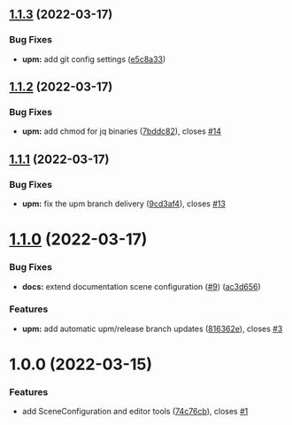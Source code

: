 ## [1.1.3](https://github.com/BeardedPlatypus/unity-multiple-scene-manager/compare/v1.1.2...v1.1.3) (2022-03-17)


### Bug Fixes

* **upm:** add git config settings ([e5c8a33](https://github.com/BeardedPlatypus/unity-multiple-scene-manager/commit/e5c8a332714fc2721e7e06b7ee4d3a4fd0386b8c))

## [1.1.2](https://github.com/BeardedPlatypus/unity-multiple-scene-manager/compare/v1.1.1...v1.1.2) (2022-03-17)


### Bug Fixes

* **upm:** add chmod for jq binaries ([7bddc82](https://github.com/BeardedPlatypus/unity-multiple-scene-manager/commit/7bddc8232dc21ca6cd5535215104a01f327648e3)), closes [#14](https://github.com/BeardedPlatypus/unity-multiple-scene-manager/issues/14)

## [1.1.1](https://github.com/BeardedPlatypus/unity-multiple-scene-manager/compare/v1.1.0...v1.1.1) (2022-03-17)


### Bug Fixes

* **upm:** fix the upm branch delivery ([9cd3af4](https://github.com/BeardedPlatypus/unity-multiple-scene-manager/commit/9cd3af4cfecfa365a8349824a9614b09eefafd93)), closes [#13](https://github.com/BeardedPlatypus/unity-multiple-scene-manager/issues/13)

# [1.1.0](https://github.com/BeardedPlatypus/unity-multiple-scene-manager/compare/v1.0.0...v1.1.0) (2022-03-17)


### Bug Fixes

* **docs:** extend documentation scene configuration ([#9](https://github.com/BeardedPlatypus/unity-multiple-scene-manager/issues/9)) ([ac3d656](https://github.com/BeardedPlatypus/unity-multiple-scene-manager/commit/ac3d656cb9a170a61fca9ccb865597940ae978eb))


### Features

* **upm:** add automatic upm/release branch updates ([816362e](https://github.com/BeardedPlatypus/unity-multiple-scene-manager/commit/816362e39e8dc1c87939e8b88b67c06104b7e81a)), closes [#3](https://github.com/BeardedPlatypus/unity-multiple-scene-manager/issues/3)

# 1.0.0 (2022-03-15)


### Features

* add SceneConfiguration and editor tools ([74c76cb](https://github.com/BeardedPlatypus/unity-multiple-scene-manager/commit/74c76cb86754a9f596a684de192afc392824c834)), closes [#1](https://github.com/BeardedPlatypus/unity-multiple-scene-manager/issues/1)

